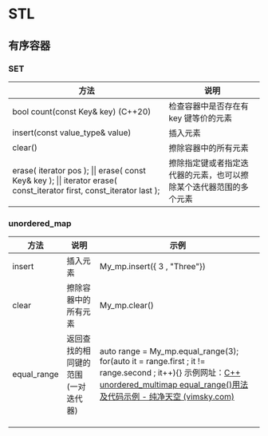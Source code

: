 # STL 

## 有序容器

### SET

| 方法                                                         | 说明                                                         |
| ------------------------------------------------------------ | ------------------------------------------------------------ |
| bool  count(const Key& key)    (C++20)                       | 检查容器中是否存在有 key 键等价的元素                        |
| insert(const value_type& value)                              | 插入元素                                                     |
| clear()                                                      | 擦除容器中的所有元素                                         |
| erase( iterator pos ); \|\| erase( const Key& key ); \|\| iterator erase( const_iterator first, const_iterator last ); | 擦除指定键或者指定迭代器的元素，也可以擦除某个迭代器范围的多个元素 |

### unordered_map

| 方法        | 说明                               | 示例                                                         |
| ----------- | ---------------------------------- | ------------------------------------------------------------ |
| insert      | 插入元素                           | My_mp.insert({ 3 , "Three"})                                 |
| clear       | 擦除容器中的所有元素               | My_mp.clear()                                                |
| equal_range | 返回查找的相同键的范围(一对迭代器) | auto range = My_mp.equal_range(3);  for(auto it = range.first ; it != range.second ; it++){}  示例网址：[C++ unordered_multimap equal_range()用法及代码示例 - 纯净天空 (vimsky.com)](https://vimsky.com/examples/usage/unordered_multimap-equal_range-function-in-c-stl.html) |
|             |                                    |                                                              |
|             |                                    |                                                              |
|             |                                    |                                                              |


